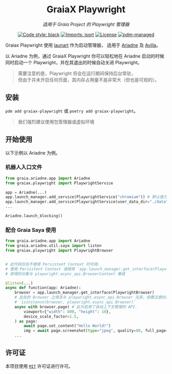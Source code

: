 <div align="center">

# GraiaX Playwright

*适用于 Graia Project 的 Playwright 管理器*

[![Code style: black](https://img.shields.io/badge/code%20style-black-000000.svg)](https://github.com/psf/black)
[![Imports: isort](https://img.shields.io/badge/%20imports-isort-%231674b1?style=flat&labelColor=ef8336)](https://pycqa.github.io/isort/)
[![License](https://img.shields.io/github/license/GraiaCommunity/graiax-playwright)](https://github.com/GraiaCommunity/graiax-playwright/blob/master/LICENSE)
[![pdm-managed](https://img.shields.io/badge/pdm-managed-blueviolet)](https://pdm.fming.dev)

</div>

Graiax Playwright 使用 [launart](https://github.com/GraiaProject/launart) 作为启动管理器，
适用于 [Ariadne](https://github.com/GraiaProject/Ariadne) 及 [Avilla](https://github.com/GraiaProject/Avilla)。

以 Ariadne 为例，通过 GraiaX Playwright 你可以轻松地在 Ariadne 启动的时候同时启动一个
Playwright，并在其退出的时候自动关闭 Playwright。

> 需要注意的是，Playwright 将会在运行期间保持后台常驻，  
> 但由于并未开启任何页面，其内存占用量不是非常大（但也是可观的）。

## 安装

`pdm add graiax-playwright` 或 `poetry add graiax-playwright`。

> 我们强烈建议使用包管理器或虚拟环境

## 开始使用

以下示例以 Ariadne 为例。

### 机器人入口文件

```python
from graia.ariadne.app import Ariadne
from graiax.playwright import PlaywrightService

app = Ariadne(...)
app.launch_manager.add_service(PlaywrightService("chromium")) # 默认值为 chromium
app.launch_manager.add_service(PlaywrightService(user_data_dir="./data")) # 换用 Persistent Context
...

Ariadne.launch_blocking()
```

### 配合 Graia Saya 使用

```python
from graia.ariadne.app import Ariadne
from graia.ariadne.util.saya import listen
from graiax.playwright import PlaywrightBrowser


# 此代码仅在不使用 Persistent Context 时可用.
# 使用 Persistent Context 请使用 `app.launch_manager.get_interface(PlaywrightContext)`
# 获得的对象与 playwright.async_api.BrowserContext 兼容

@listen(...)
async def function(app: Ariadne):
    browser = app.launch_manager.get_interface(PlaywrightBrowser)
    # 此处的 Browser 之用法与 playwright.async_api.Browser 无异，但要注意的是下方代码的返回值为 False。
    # `isinstance(browser, playwright.async_api.Browser)`
    async with browser.page( # 此为启用了自动上下文管理的 API.
        viewport={"width": 800, "height": 10},
        device_scale_factor=1.5,
    ) as page:
        await page.set_content("Hello World!")
        img = await page.screenshot(type="jpeg", quality=80, full_page=True, scale="device")
    ...
```

## 许可证

本项目使用 [`MIT`](./LICENSE) 许可证进行许可。
